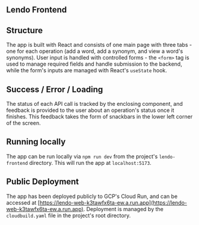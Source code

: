 ## Lendo Frontend

## Structure
The app is built with React and consists of one main page with three tabs - one for each operation (add a word, add a synonym, and view a word's synonyms). User input is handled with controlled forms - the `<form>` tag is used to manage required fields and handle submission to the backend, while the form's inputs are managed with React's `useState` hook.

## Success / Error / Loading
The status of each API call is tracked by the enclosing component, and feedback is provided to the user about an operation's status once it finishes. This feedback takes the form of snackbars in the lower left corner of the screen.

## Running locally
The app can be run locally via `npm run dev` from the project's `lendo-frontend` directory. This will run the app at `localhost:5173`.

## Public Deployment
The app has been deployed publicly to GCP's Cloud Run, and can be accessed at [https://lendo-web-k3tawfx6ta-ew.a.run.app](https://lendo-web-k3tawfx6ta-ew.a.run.app). Deployment is managed by the `cloudbuild.yaml` file in the project's root directory.